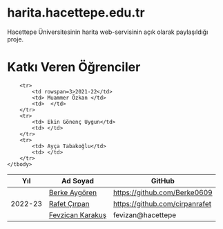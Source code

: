 # harita.hacettepe.edu.tr

Hacettepe Üniversitesinin harita web-servisinin açık olarak paylaşıldığı proje.

# Katkı Veren Öğrenciler


<table>
    <thead>
        <tr>
            <th>Yıl</th>
            <th>Ad Soyad</th>
            <th>GitHub</th>
        </tr>
    </thead>
    <tbody>
        <tr>
            <td rowspan=3>2022-23</td>
            <td> <a href="https://www.linkedin.com/in/berke-aygoren-04b556173/">Berke Aygören</a> </td>
            <td> <a href="https://github.com/Berke0609">https://github.com/Berke0609</a></td>
        </tr>
        <tr>
            <td> <a href="https://www.linkedin.com/in/cirpanrafet/">Rafet Çırpan</a> </td>
            <td> <a href="https://github.com/cirpanrafet">https://github.com/cirpanrafet</a></td>
        </tr>
        <tr>
            <td> <a href="https://www.linkedin.com/in/fevzican-karakus/">Fevzican Karakuş</a> </td>
            <td> fevizan@hacettepe</td>
        </tr>

        <tr>
            <td rowspan=3>2021-22</td>
            <td> Muammer Özkan </td>
            <td>  </td>
        </tr>
        <tr>
            <td> Ekin Gönenç Uygun</td>
            <td> </td>    
        </tr>
        <tr>
            <td> Ayça Tabakoğlu</td>
            <td> </td>
        </tr>
    </tbody>
</table>

